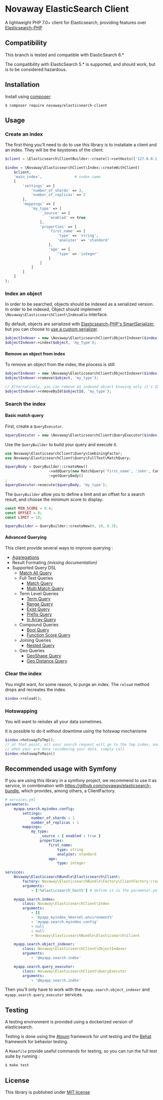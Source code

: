 # Novaway ElasticSearch Client

A lightweight PHP 7.0+ client for Elasticsearch, providing features over [Elasticsearch-PHP](https://www.elastic.co/guide/en/elasticsearch/client/php-api/current/index.html)

## Compatibility

This branch is tested and compatible with ElasticSearch 6.*

The compatibility with ElasticSearch 5.* is supported, and should work, but is to be considered hazardous.

## Installation

Install using [composer](https://getcomposer.org):

```shell
$ composer require novaway/elasticsearch-client
```

## Usage

### Create an index

The first thing you'll need to do to use this library is to instatiate a client and an index. They will be the keystones of the client.

```php
$client = \Elasticsearch\ClientBuilder::create()->setHosts(['127.0.0.1:9200'] # elasticsearch hosts);

$index = \Novaway\ElasticsearchClient\Index::createWithClient(
	$client,  	
	'main_index',				# index name
	[
        'settings' => [
            'number_of_shards' => 3,
            'number_of_replicas' => 2
        ],
        'mappings' => [
            'my_type' => [
                '_source' => [
                    'enabled' => true
                ],
                'properties' => [
                    'first_name' => [
                        'type' => 'string',
                        'analyzer' => 'standard'
                    ],
                    'age' => [
                        'type' => 'integer'
                    ]
                ]
            ]
        ]
    ]    
);
```

### Index an object

In order to be searched, objects should be indexed as a serialized version. In order to be indexed, Object should implement `\Novaway\ElasticsearchClient\Indexable` interface.

By default, objects are serialized with [Elasticsearch-PHP's SmartSerializer](https://www.elastic.co/guide/en/elasticsearch/client/php-api/current/_serializers.html#_smartserializer), but you can choose to [use a custom serializer](doc/working-with-a-custom-serializer.md).

```php
$objectIndexer = new \Novaway\ElasticsearchClient\ObjectIndexer($index);
$objectIndexer->index($object, 'my_type');
```

#### Remove an object from index

To remove an object from the index, the process is still 

```php
$objectIndexer = new \Novaway\ElasticsearchClient\ObjectIndexer($index);
$objectIndexer->remove($object, 'my_type');

// Alternatively, you can remove an indexed object knowing only it's ID.
$objectIndexer->removeById($objectId, 'my_type');
```

### Search the index

#### Basic match query

First, create a `QueryExecutor`.

```php
$queryExecutor = new \Novaway\ElasticsearchClient\QueryExecutor($index);
```

Use the `QueryBuilder` to build your query and execute it.

```php
use Novaway\ElasticsearchClient\Query\CombiningFactor;
use Novaway\ElasticsearchClient\Query\FullText\MatchQuery;

$queryBody = QueryBuilder::createNew()
					->addQuery(new MatchQuery('first_name', 'John', CombiningFactor::MUST))
					->getQueryBody()
;
$queryExecutor->execute($queryBody, 'my_type');
```

The `QueryBuilder` allow you to define a limit and an offset for a search result, and choose the minimum score to display.

```php
const MIN_SCORE = 0.4;
const OFFSET = 0;
const LIMIT = 10;

$queryBuilder = QueryBuilder::createNew(0, 10, 0.3);
```

#### Advanced Querying

This client provide several ways to improve querying :

- [Aggregations](doc/aggregation.md)
- Result Formating *(missing documentation)*
- Supported Query DSL
    * [Match All Query](src/Query/MatchAllQuery.php)
    * Full Text Queries
        * [Match Query](src/Query/FullText/MatchQuery.php)
        * [Multi Match Query](src/Query/FullText/MultiMatchQuery.php)
    * Term Level Queries
        * [Term Query](src/Query/Term/TermQuery.php)
        * [Range Query](src/Query/Term/RangeQuery.php)
        * [Exist Query](src/Query/Term/ExistsQuery.php)
        * [Prefix Query](src/Query/Term/PrefixQuery.php)
        * [In Array Query](src/Query/Term/InArrayQuery.php)
    * Compound Queries
        * [Bool Query](src/Query/Compound/BoolQuery.php)
        * [Function Score Query](src/Query/Compound/FunctionScore.php)
    * Joining Queries
        * [Nested Query](src/Query/Joining/NestedQuery.php)
    * Geo Queries
        * [GeoShape Query](src/Query/Geo/InlineGeoShapeQuery.php)
        * [Geo Distance Query](src/Query/Geo/GeoDistanceQuery.php)
        
### Clear the index

You might want, for some reason, to purge an index. The `reload` method drops and recreates the index.

```php
$index->reload();
```

### Hotswapping

You will want to reindex all your data sometimes.

It is possible to do it without downtime using the hotswap mechanisme

```php
$index->hotswapToTmp();
// at that point, all your search request will go to the tmp index, and your create/delete will go to the main index
// when your are done reindexing your data, simply call 
$index->hotswapToMain()

```


## Recommended usage with Symfony

If you are using this library in a symfony project, we recommend to use it as service, in comnbination with https://github.com/novaway/elasticsearch-bundle, which provides, among others, a ClientFactory.

```yml
# services.yml
parameters:
    myapp.search.myindex.config:
        settings:
            number_of_shards : 1
            number_of_replicas : 1
        mappings:
            my_type:
                _source : { enabled : true }
                properties:
                    first_name:
                        type: string
                        analyzer: standard
                    age:
                        type: integer
                        
services:
    Novaway\ElasticsearchBundle\Elasticsearch\Client:
        factory: Novaway\ElasticsearchBundle\Factory\ClientFactory:createClient
        arguments:
            - ['%elasticsearch_host%'] # define it in the parameter.yml file

    myapp.search.index:
        class: Novaway\ElasticsearchClient\Index
        arguments:
            - []
            - 'myapp_myindex_%kernel.environment%'
            - 'myapp.search.myindex.config'
            - null
            - null
            - Novaway\ElasticsearchBundle\Elasticsearch\Client

    myapp.search.object_indexer:
        class: Novaway\ElasticsearchClient\ObjectIndexer
        arguments:
            - '@myapp.search.index'

    myapp.search.query_executor:
        class: Novaway\ElasticsearchClient\QueryExecutor
        arguments:
            - '@myapp.search.index'
```

Then you'll only have to work with the `myapp.search.object_indexer` and `myapp.search.query_executor` services.

## Testing

A testing environment is provided using a dockerized version of elasticsearch.

Testing is done using the [Atoum](http://atoum.org/) framework for unit testing and the [Behat](http://behat.org/en/latest/) framework for behavior testing.

A `Makefile` provide useful commands for testing, so you can run the full test suite by running :
```sh
$ make test
```

## License

This library is published under [MIT license](LICENSE)
